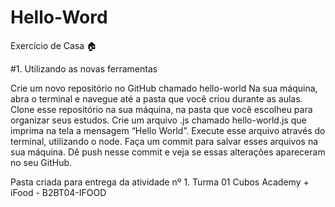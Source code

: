 # Hello-Word

Exercício de Casa :house:

#1. Utilizando as novas ferramentas

Crie um novo repositório no GitHub chamado hello-world
Na sua máquina, abra o terminal e navegue até a pasta que você criou durante as aulas.
Clone esse repositório na sua máquina, na pasta que você escolheu para organizar seus estudos.
Crie um arquivo .js chamado hello-world.js que imprima na tela a mensagem “Hello World”.
Execute esse arquivo através do terminal, utilizando o node.
Faça um commit para salvar esses arquivos na sua máquina.
Dê push nesse commit e veja se essas alterações apareceram no seu GitHub.

Pasta criada para entrega da atividade nº 1.
Turma 01 Cubos Academy + iFood - B2BT04-IFOOD
